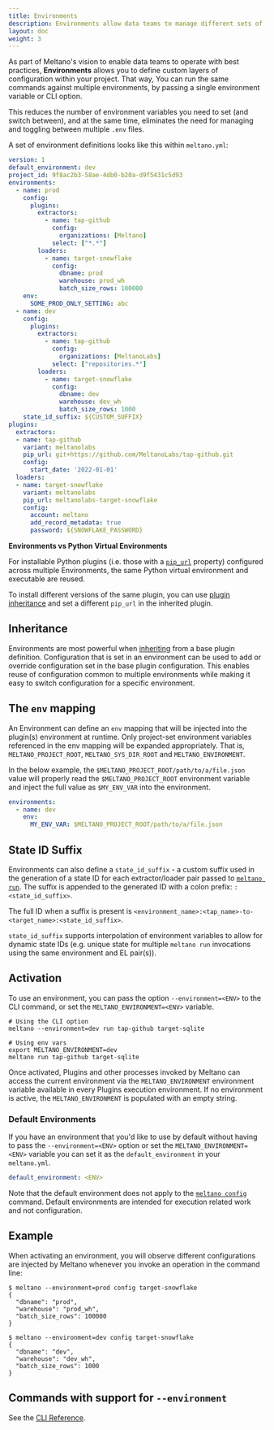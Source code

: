 ```yaml
---
title: Environments
description: Environments allow data teams to manage different sets of configurations for extractors, loaders and plugins.
layout: doc
weight: 3
---
```


As part of Meltano's vision to enable data teams to operate with best practices, **Environments** allows
you to define custom layers of configuration within your project. That way, You can run the same commands against multiple environments,
by passing a single environment variable or CLI option.

This reduces the number of environment variables you need to set (and switch between), and at the same time,
eliminates the need for managing and toggling between multiple `.env` files.

A set of environment definitions looks like this within `meltano.yml`:

```yaml
version: 1
default_environment: dev
project_id: 9f8ac2b3-58ae-4db0-b20a-d9f5431c5d93
environments:
  - name: prod
    config:
      plugins:
        extractors:
          - name: tap-github
            config:
              organizations: [Meltano]
            select: ["*.*"]
        loaders:
          - name: target-snowflake
            config:
              dbname: prod
              warehouse: prod_wh
              batch_size_rows: 100000
    env:
      SOME_PROD_ONLY_SETTING: abc
  - name: dev
    config:
      plugins:
        extractors:
          - name: tap-github
            config:
              organizations: [MeltanoLabs]
            select: ["repositories.*"]
        loaders:
          - name: target-snowflake
            config:
              dbname: dev
              warehouse: dev_wh
              batch_size_rows: 1000
    state_id_suffix: ${CUSTOM_SUFFIX}
plugins: 
  extractors:
  - name: tap-github
    variant: meltanolabs
    pip_url: git+https://github.com/MeltanoLabs/tap-github.git
    config:
      start_date: '2022-01-01'
  loaders:
  - name: target-snowflake
    variant: meltanolabs
    pip_url: meltanolabs-target-snowflake
    config:
      account: meltano
      add_record_metadata: true
      password: ${SNOWFLAKE_PASSWORD}
```

<div class="notification is-info">
  <p><strong>Environments vs Python Virtual Environments</strong></p>
  <p>For installable Python plugins (i.e. those with a <a href="project#plugins"><code>pip_url</code></a> property) configured across multiple Environments, the same Python virtual environment and executable are reused.</p>
  <p>To install different versions of the same plugin, you can use <a href="plugins#plugin-inheritance">plugin inheritance</a> and set a different <code>pip_url</code> in the inherited plugin.</p>
</div>

## Inheritance

Environments are most powerful when [inheriting](plugins#plugin-inheritance) from a base plugin definition.
Configuration that is set in an environment can be used to add or override configuration set in the base plugin configuration.
This enables reuse of configuration common to multiple environments while making it easy to switch configuration for a specific environment.

## The `env` mapping

An Environment can define an `env` mapping that will be injected into the plugin(s) environment at runtime.
Only project-set environment variables referenced in the env mapping will be expanded appropriately.
That is, `MELTANO_PROJECT_ROOT`, `MELTANO_SYS_DIR_ROOT` and `MELTANO_ENVIRONMENT`.

In the below example, the `$MELTANO_PROJECT_ROOT/path/to/a/file.json` value will properly read the `$MELTANO_PROJECT_ROOT`
environment variable and inject the full value as `$MY_ENV_VAR` into the environment.

```yaml
environments:
  - name: dev
    env:
      MY_ENV_VAR: $MELTANO_PROJECT_ROOT/path/to/a/file.json
```

## State ID Suffix

Environments can also define a `state_id_suffix` - a custom suffix used in the generation of a state ID for each extractor/loader pair passed to [`meltano run`]((/reference/command-line-interface#run)).
The suffix is appended to the generated ID with a colon prefix: `:<state_id_suffix>`.

The full ID when a suffix is present is `<environment_name>:<tap_name>-to-<target_name>:<state_id_suffix>`.

`state_id_suffix` supports interpolation of environment variables to allow for dynamic state IDs (e.g. unique state for multiple `meltano run` invocations using the same environment and EL pair(s)).

## Activation

To use an environment, you can pass the option `--environment=<ENV>` to the CLI command, or set the `MELTANO_ENVIRONMENT=<ENV>` variable.

```shell
# Using the CLI option
meltano --environment=dev run tap-github target-sqlite

# Using env vars
export MELTANO_ENVIRONMENT=dev
meltano run tap-github target-sqlite
```

Once activated, Plugins and other processes invoked by Meltano can access the current environment via the `MELTANO_ENVIRONMENT` environment variable available in every Plugins execution environment.
If no environment is active, the `MELTANO_ENVIRONMENT` is populated with an empty string.

### Default Environments

If you have an environment that you'd like to use by default without having to pass the `--environment=<ENV>` option or set the `MELTANO_ENVIRONMENT=<ENV>` variable you can set it as the `default_environment` in your `meltano.yml`.

```yaml
default_environment: <ENV>
```

Note that the default environment does not apply to the [`meltano config`](/reference/command-line-interface#using-config-with-environments) command.
Default environments are intended for execution related work and not configuration.

## Example

When activating an environment, you will observe different configurations are injected by Meltano
whenever you invoke an operation in the command line:

```console
$ meltano --environment=prod config target-snowflake
{
  "dbname": "prod",
  "warehouse": "prod_wh",
  "batch_size_rows": 100000
}
```

```console
$ meltano --environment=dev config target-snowflake
{
  "dbname": "dev",
  "warehouse": "dev_wh",
  "batch_size_rows": 1000
}
```

## Commands with support for `--environment`

See the [CLI Reference](/reference/command-line-interface#environment).
